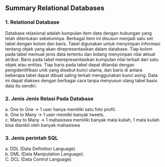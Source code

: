 ## Summary Relational Databases

### 1. Relational Database

Database relasional adalah kumpulan item data dengan hubungan yang telah ditentukan sebelumnya. Berbagai item ini disusun menjadi satu set tabel dengan kolom dan baris. Tabel digunakan untuk menyimpan informasi tentang objek yang akan direpresentasikan dalam database. Tiap kolom pada tabel memuat jenis data tertentu dan bidang menyimpan nilai aktual atribut. Baris pada tabel merepresentasikan kumpulan nilai terkait dari satu objek atau entitas. Tiap baris pada tabel dapat ditandai dengan pengidentifikasi unik yang disebut kunci utama, dan baris di antara beberapa tabel dapat dibuat saling terkait menggunakan kunci asing. Data ini dapat diakses dengan berbagai cara tanpa menyusun ulang tabel basis data itu sendiri.

### 2. Jenis Jenis Relasi Pada Database

a. One to One -> 1 user hanya memiliki satu foto profil.  
 b. One to Many -> 1 user memilki banyak tweets.  
 c. Many to Many -> 1 mahasiswa memiliki banyak mata kuliah, 1 mata kuliah bisa diambil oleh banyak mahasiswa

### 3. Jenis perintah SQL

a. DDL (Data Definition Language).  
 b. DML (Data Manipulation Language).  
 C. DCL (Data Control Language).
